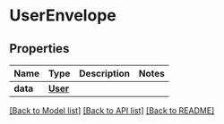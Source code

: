 # UserEnvelope

## Properties
Name | Type | Description | Notes
------------ | ------------- | ------------- | -------------
**data** | [**User**](User.md) |  | 

[[Back to Model list]](../README.md#documentation-for-models) [[Back to API list]](../README.md#documentation-for-api-endpoints) [[Back to README]](../README.md)


